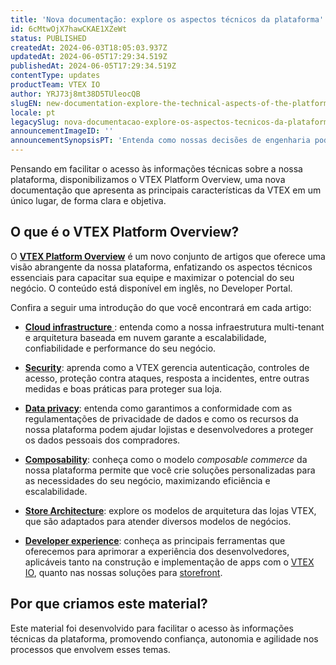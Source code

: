 ```yaml
---
title: 'Nova documentação: explore os aspectos técnicos da plataforma'
id: 6cMtwOjX7hawCKAE1XZeWt
status: PUBLISHED
createdAt: 2024-06-03T18:05:03.937Z
updatedAt: 2024-06-05T17:29:34.519Z
publishedAt: 2024-06-05T17:29:34.519Z
contentType: updates
productTeam: VTEX IO
author: YRJ73j8mt38D5TUleocQB
slugEN: new-documentation-explore-the-technical-aspects-of-the-platform
locale: pt
legacySlug: nova-documentacao-explore-os-aspectos-tecnicos-da-plataforma
announcementImageID: ''
announcementSynopsisPT: 'Entenda como nossas decisões de engenharia podem alavancar seu negócio com a documentação VTEX Platform Overview.'
---
```


Pensando em facilitar o acesso às informações técnicas sobre a nossa plataforma, disponibilizamos o VTEX Platform Overview, uma nova documentação que apresenta as principais características da VTEX em um único lugar, de forma clara e objetiva.

## O que é o VTEX Platform Overview?

O [**VTEX Platform Overview**](https://developers.vtex.com/docs/guides/vtex-platform-overview) é um novo conjunto de artigos que oferece uma visão abrangente da nossa plataforma, enfatizando os aspectos técnicos essenciais para capacitar sua equipe e maximizar o potencial do seu negócio. O conteúdo está disponível em inglês, no Developer Portal.

Confira a seguir uma introdução do que você encontrará em cada artigo:

- [**Cloud infrastructure** ](https://developers.vtex.com/docs/guides/cloud-infrastructure): entenda como a nossa infraestrutura multi-tenant e arquitetura baseada em nuvem garante a escalabilidade, confiabilidade e performance do seu negócio.

- [**Security**](https://developers.vtex.com/docs/guides/security): aprenda como a VTEX gerencia autenticação, controles de acesso, proteção contra ataques, resposta a incidentes, entre outras medidas e boas práticas para proteger sua loja.

- [**Data privacy**](https://developers.vtex.com/docs/guides/data-privacy): entenda como garantimos a conformidade com as regulamentações de privacidade de dados e como os recursos da nossa plataforma podem ajudar lojistas e desenvolvedores a proteger os dados pessoais dos compradores.

- [**Composability**](https://developers.vtex.com/docs/guides/composability): conheça como o modelo *composable commerce* da nossa plataforma permite que você crie soluções personalizadas para as necessidades do seu negócio, maximizando eficiência e escalabilidade. 

- [**Store Architecture**](https://developers.vtex.com/docs/guides/store-architecture): explore os modelos de arquitetura das lojas VTEX, que são adaptados para atender diversos modelos de negócios.

- [**Developer experience**](https://developers.vtex.com/docs/guides/developer-experience): conheça as principais ferramentas que oferecemos para aprimorar a experiência dos desenvolvedores, aplicáveis tanto na construção e implementação de apps com o [VTEX IO](https://developers.vtex.com/docs/guides/vtex-io-documentation-what-is-vtex-io), quanto nas nossas soluções para [storefront](https://developers.vtex.com/docs/guides/getting-started-with-storefront-solutions).

## Por que criamos este material?

Este material foi desenvolvido para facilitar o acesso às informações técnicas da plataforma, promovendo confiança, autonomia e agilidade nos processos que envolvem esses temas.
